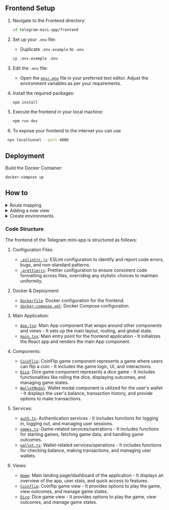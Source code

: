## Frontend Setup

1. Navigate to the Frontend directory:

   ```sh
   cd telegram-mini-app/frontend
   ```

2. Set up your `.env` file:
   
   - Duplicate `.env.example` to `.env`

    ```sh
   cp .env.example .env
   ```

3.  Edit the `.env` file:

    - Open the [`env/.env`](https://github.com/Fardenz/telegram-mini-app/blob/main/frontend/env/.env.example) file in your        preferred text editor. Adjust the environment variables as per your requirements.

4. Install the required packages:

    ```sh
   npm install
   ```
6. Execute the frontend in your local machine:

   ```sh
   npm run dev
   ```
7. To expose your frontend to the internet you can use 
  ```sh
   npx localtunnel --port 4000
   ```



## Deployment
Build the Docker Container:
   
```sh
docker-compose up 
```



## How to

<details>
<summary>Route mapping</summary>
update the [`tsconfig.json`](https://github.com/Fardenz/telegram-mini-                  
      app/blob/main/frontend/tsconfig.json) and [`tsconfig.vite.json`](https://github.com/Fardenz/telegram-mini- 
      app/blob/main/frontend/tsconfig.vite.json) to use the new path aliases, just like all the rest.

</details>

<details>
<summary>Adding a new view</summary>
      1. Create a new route in [`paths.ts`](https://github.com/Fardenz/telegram-mini- 
         app/blob/main/frontend/src/router/paths.ts).
      2. Add the route to the router. If a header is needed, ensure to include the `MainLayout` component.
      3. Create the view in the `views` folder.

</details>
<details>
<summary>Create environments</summary>
- Development: File .env.development on env folder.
- Production: File .env.production on env folder.

Create this two files and copy the info of the .env.example file
</details>


### Code Structure

The frontend of the Telegram mini-app is structured as follows:

1. Configuration Files:
   - [`.eslintrc.js`](https://github.com/Fardenz/telegram-mini-app/blob/main/frontend/.eslintrc.js): ESLint configuration to identify and report code errors, bugs, and non-standard patterns.
   - [`.prettierrc`](https://github.com/Fardenz/telegram-mini-app/blob/main/frontend/.prettierrc): Prettier configuration to ensure consistent code formatting across files, overriding any stylistic choices to maintain uniformity.
  
2. Docker & Deployment:
   - [`Dockerfile`](https://github.com/Fardenz/telegram-mini-app/blob/main/frontend/Dockerfile): Docker configuration for the frontend.
   - [`docker-compose.yml`](https://github.com/Fardenz/telegram-mini-app/blob/main/frontend/docker-compose.yml): Docker Compose configuration.

3. Main Application:
   - [`App.tsx`](https://github.com/Fardenz/telegram-mini-app/blob/main/frontend/src/App.tsx): Main App component that wraps around other components and views - It sets up the main layout, routing, and global state.
   - [`main.tsx`](https://github.com/Fardenz/telegram-mini-app/blob/main/frontend/src/main.tsx): Main entry point for the frontend application - It initializes the React app and renders the main App component.
  
4. Components:
   - [`CoinFlip`](https://github.com/Fardenz/telegram-mini-app/blob/main/frontend/src/components/CoinFlip/index.tsx): CoinFlip game component represents a game where users can flip a coin - It includes the game logic, UI, and interactions.
   - [`Dice`](https://github.com/Fardenz/telegram-mini-app/blob/main/frontend/src/components/Dice/index.tsx): Dice game component represents a dice game - It includes functionalities like rolling the dice, displaying outcomes, and managing game states.
   - [`WalletModal`](https://github.com/Fardenz/telegram-mini-app/blob/main/frontend/src/components/Wallet/WalletModal.tsx): Wallet modal component is utilized for the user's wallet - It displays the user's balance, transaction history, and provide options to make transactions.
  
5. Services:
   - [`auth.ts`](https://github.com/Fardenz/telegram-mini-app/blob/main/frontend/src/services/auth.ts): Authentication services - It includes functions for logging in, logging out, and managing user sessions.
   - [`games.ts`](https://github.com/Fardenz/telegram-mini-app/blob/main/frontend/src/services/games.ts): Game-related services/operations - It includes functions for starting games, fetching game data, and handling game outcomes.
   - [`wallet.ts`](https://github.com/Fardenz/telegram-mini-app/blob/main/frontend/src/services/wallet.ts): Wallet-related services/operations - It includes functions for checking balance, making transactions, and managing user wallets.
  
6. Views:
   - [`Home`](https://github.com/Fardenz/telegram-mini-app/blob/main/frontend/src/views/Home/index.tsx): Main landing page/dashboard of the application - It displays an overview of the app, user stats, and quick access to features.
   - [`Coinflip`](https://github.com/Fardenz/telegram-mini-app/blob/main/frontend/src/views/Games/Coinflip/index.tsx): Coinflip game view - It provides options to play the game, view outcomes, and manage game states.
   - [`Dice`](https://github.com/Fardenz/telegram-mini-app/blob/main/frontend/src/views/Games/Dice/index.tsx): Dice game view - It provides options to play the game, view outcomes, and manage game states.

